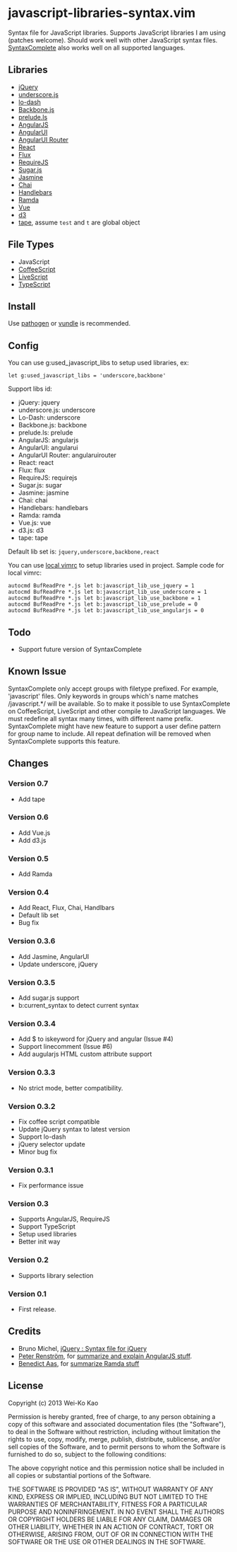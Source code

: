 javascript-libraries-syntax.vim
===============================

Syntax file for JavaScript libraries. Supports JavaScript libraries I am using (patches welcome).
Should work well with other JavaScript syntax files. [SyntaxComplete][] also works well on all 
supported languages.

[SyntaxComplete]:http://www.vim.org/scripts/script.php?script_id=3172

Libraries
---------

* [jQuery](http://jquery.com/)
* [underscore.js](http://underscorejs.org/)
* [lo-dash](http://lodash.com/)
* [Backbone.js](http://backbonejs.org/)
* [prelude.ls](http://gkz.github.com/prelude-ls/)
* [AngularJS](http://angularjs.org/)
* [AngularUI](http://angular-ui.github.io)
* [AngularUI Router](http://angular-ui.github.io/ui-router/)
* [React](https://facebook.github.io/react/)
* [Flux](https://facebook.github.io/flux/)
* [RequireJS](http://requirejs.org/)
* [Sugar.js](http://sugarjs.com/)
* [Jasmine](https://jasmine.github.io/)
* [Chai](http://chaijs.com/)
* [Handlebars](http://handlebarsjs.com/)
* [Ramda](http://ramdajs.com/)
* [Vue](https://vuejs.org/)
* [d3](https://d3js.org/)
* [tape](https://github.com/substack/tape), assume `test` and `t` are global object

File Types
----------

* JavaScript
* [CoffeeScript](http://coffeescript.org/)
* [LiveScript](http://livescript.net/)
* [TypeScript](http://www.typescriptlang.org/)

Install
-------

Use [pathogen][] or [vundle][] is recommended.

[pathogen]:http://www.vim.org/scripts/script.php?script_id=2332
[vundle]:https://github.com/gmarik/vundle

Config
------

You can use g:used_javascript_libs to setup used libraries, ex:

```viml
let g:used_javascript_libs = 'underscore,backbone'
```

Support libs id:

* jQuery: jquery
* underscore.js: underscore
* Lo-Dash: underscore
* Backbone.js: backbone
* prelude.ls: prelude
* AngularJS: angularjs
* AngularUI: angularui
* AngularUI Router: angularuirouter
* React: react
* Flux: flux
* RequireJS: requirejs
* Sugar.js: sugar
* Jasmine: jasmine
* Chai: chai
* Handlebars: handlebars
* Ramda: ramda
* Vue.js: vue
* d3.js: d3
* tape: tape

Default lib set is: `jquery,underscore,backbone,react`

You can use [local vimrc][] to setup libraries used in project. Sample code for local vimrc:

```viml
autocmd BufReadPre *.js let b:javascript_lib_use_jquery = 1
autocmd BufReadPre *.js let b:javascript_lib_use_underscore = 1
autocmd BufReadPre *.js let b:javascript_lib_use_backbone = 1
autocmd BufReadPre *.js let b:javascript_lib_use_prelude = 0
autocmd BufReadPre *.js let b:javascript_lib_use_angularjs = 0
```

[local vimrc]:https://github.com/MarcWeber/vim-addon-local-vimrc

Todo
----

* Support future version of SyntaxComplete

Known Issue
-----------

SyntaxComplete only accept groups with filetype prefixed. For example, 'javascript' files.
Only keywords in groups which's name matches /javascript.*/ will be available. So to make it
possible to use SyntaxComplete on CoffeeScript, LiveScript and other compile to JavaScript
languages. We must redefine all syntax many times, with different name prefix. SyntaxComplete
might have new feature to support a user define pattern for group name to include. 
All repeat defination will be removed when SyntaxComplete supports this feature.

Changes
-------

### Version 0.7
* Add tape

### Version 0.6
* Add Vue.js
* Add d3.js

### Version 0.5
* Add Ramda

### Version 0.4
* Add React, Flux, Chai, Handlbars
* Default lib set
* Bug fix

### Version 0.3.6
* Add Jasmine, AngularUI
* Update underscore, jQuery

### Version 0.3.5
* Add sugar.js support
* b:current_syntax to detect current syntax

### Version 0.3.4
* Add $ to iskeyword for jQuery and angular (Issue #4)
* Support linecomment (Issue #6)
* Add augularjs HTML custom attribute support

### Version 0.3.3
* No strict mode, better compatibility.

### Version 0.3.2
* Fix coffee script compatible
* Update jQuery syntax to latest version
* Support lo-dash
* jQuery selector update
* Minor bug fix

### Version 0.3.1
* Fix performance issue

### Version 0.3
* Supports AngularJS, RequireJS
* Support TypeScript
* Setup used libraries
* Better init way

### Version 0.2
* Supports library selection

### Version 0.1
* First release.

Credits
-------

* Bruno Michel, [jQuery : Syntax file for jQuery][jquery.vim]
* [Peter Renström][], for [summarize and explain AngularJS stuff][issue1].
* [Benedict Aas][], for [summarize Ramda stuff][issue34]

[jquery.vim]:http://www.vim.org/scripts/script.php?script_id=2416
[Peter Renström]:https://github.com/renstrom
[issue1]:https://github.com/othree/javascript-libraries-syntax.vim/issues/1
[Benedict Aas]:https://github.com/Shou
[issue34]:https://github.com/othree/javascript-libraries-syntax.vim/issues/34#issuecomment-216404353

License
-------

Copyright (c) 2013 Wei-Ko Kao

Permission is hereby granted, free of charge, to any person obtaining a copy
of this software and associated documentation files (the "Software"), to deal
in the Software without restriction, including without limitation the rights
to use, copy, modify, merge, publish, distribute, sublicense, and/or sell
copies of the Software, and to permit persons to whom the Software is
furnished to do so, subject to the following conditions:

The above copyright notice and this permission notice shall be included in
all copies or substantial portions of the Software.

THE SOFTWARE IS PROVIDED "AS IS", WITHOUT WARRANTY OF ANY KIND, EXPRESS OR
IMPLIED, INCLUDING BUT NOT LIMITED TO THE WARRANTIES OF MERCHANTABILITY,
FITNESS FOR A PARTICULAR PURPOSE AND NONINFRINGEMENT. IN NO EVENT SHALL THE
AUTHORS OR COPYRIGHT HOLDERS BE LIABLE FOR ANY CLAIM, DAMAGES OR OTHER
LIABILITY, WHETHER IN AN ACTION OF CONTRACT, TORT OR OTHERWISE, ARISING FROM,
OUT OF OR IN CONNECTION WITH THE SOFTWARE OR THE USE OR OTHER DEALINGS IN
THE SOFTWARE.


